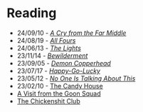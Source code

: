 # Reading

- 24/09/10 - [_A Cry from the Far Middle_](https://en.wikipedia.org/wiki/P._J._O'Rourke)
- 24/08/19 - [_All Fours_](https://en.wikipedia.org/wiki/All_Fours_(novel))
- 24/06/13 - [_The Lights_](https://en.wikipedia.org/wiki/Ben_Lerner)
- 23/11/14 - [_Bewilderment_](https://en.wikipedia.org/wiki/Bewilderment)
- 23/09/05 - [_Demon Copperhead_](https://en.wikipedia.org/wiki/Demon_Copperhead)
- 23/07/17 - [_Happy-Go-Lucky_](https://en.wikipedia.org/wiki/Happy-Go-Lucky_(book))
- 23/05/12 - [_No One Is Talking About This_](https://en.wikipedia.org/wiki/No_One_Is_Talking_About_This)
- 23/02/10 - [The Candy House](https://en.wikipedia.org/wiki/The_Candy_House_(novel))
- [A Visit from the Goon Squad](https://en.wikipedia.org/wiki/A_Visit_from_the_Goon_Squad)
- [The Chickenshit Club](https://en.wikipedia.org/wiki/Jesse_Eisinger)
